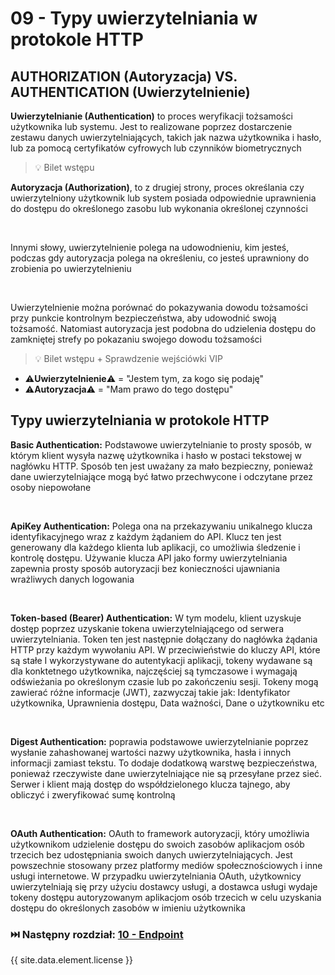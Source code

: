# 09 - Typy uwierzytelniania w protokole HTTP

## AUTHORIZATION (Autoryzacja) VS. AUTHENTICATION (Uwierzytelnienie)

**Uwierzytelnianie (Authentication)** to proces weryfikacji tożsamości użytkownika lub systemu.
Jest to realizowane poprzez dostarczenie zestawu danych uwierzytelniających, takich jak nazwa
użytkownika i hasło, lub za pomocą certyfikatów cyfrowych lub czynników biometrycznych

> 💡 Bilet wstępu

**Autoryzacja (Authorization)**, to z drugiej strony, proces określania czy uwierzytelniony
użytkownik lub system posiada odpowiednie uprawnienia do dostępu do określonego zasobu
lub wykonania określonej czynności

<br>

Innymi słowy, uwierzytelnienie polega na udowodnieniu, kim jesteś, podczas gdy autoryzacja
polega na określeniu, co jesteś uprawniony do zrobienia po uwierzytelnieniu

<br>

Uwierzytelnienie można porównać do pokazywania dowodu tożsamości przy punkcie
kontrolnym bezpieczeństwa, aby udowodnić swoją tożsamość. Natomiast autoryzacja jest
podobna do udzielenia dostępu do zamkniętej strefy po pokazaniu swojego dowodu
tożsamości

> 💡 Bilet wstępu + Sprawdzenie wejściówki VIP

* ⚠️**Uwierzytelnienie**⚠️ = "Jestem tym, za kogo się podaję"
* ⚠️**Autoryzacja**⚠️ = "Mam prawo do tego dostępu"

## Typy uwierzytelniania w protokole HTTP

**Basic Authentication:** Podstawowe uwierzytelnianie to prosty sposób, w którym klient wysyła nazwę
użytkownika i hasło w postaci tekstowej w nagłówku HTTP. Sposób ten jest uważany za mało bezpieczny,
ponieważ dane uwierzytelniające mogą być łatwo przechwycone i odczytane przez osoby niepowołane

<br>

**ApiKey Authentication:** Polega ona na przekazywaniu unikalnego klucza identyfikacyjnego wraz z
każdym żądaniem do API. Klucz ten jest generowany dla każdego klienta lub aplikacji, co umożliwia
śledzenie i kontrolę dostępu. Używanie klucza API jako formy uwierzytelniania zapewnia prosty sposób
autoryzacji bez konieczności ujawniania wrażliwych danych logowania

<br>

**Token-based (Bearer) Authentication:** W tym modelu, klient uzyskuje dostęp poprzez uzyskanie tokena
uwierzytelniającego od serwera uwierzytelniania. Token ten jest następnie dołączany do nagłówka
żądania HTTP przy każdym wywołaniu API. W przeciwieństwie do kluczy API, które są stałe I
wykorzystywane do autentykacji aplikacji, tokeny wydawane są dla konktetnego użytkownika,
najczęściej są tymczasowe i wymagają odświeżania po określonym czasie lub po zakończeniu sesji.
Tokeny mogą zawierać różne informacje (JWT), zazwyczaj takie jak: Identyfikator użytkownika,
Uprawnienia dostępu, Data ważności, Dane o użytkowniku etc

<br>

**Digest Authentication:** poprawia podstawowe uwierzytelnianie poprzez wysłanie
zahashowanej wartości nazwy użytkownika, hasła i innych informacji zamiast tekstu. To
dodaje dodatkową warstwę bezpieczeństwa, ponieważ rzeczywiste dane
uwierzytelniające nie są przesyłane przez sieć. Serwer i klient mają dostęp do
współdzielonego klucza tajnego, aby obliczyć i zweryfikować sumę kontrolną

<br>

**OAuth Authentication:** OAuth to framework autoryzacji, który umożliwia użytkownikom
udzielenie dostępu do swoich zasobów aplikacjom osób trzecich bez udostępniania
swoich danych uwierzytelniających. Jest powszechnie stosowany przez platformy mediów
społecznościowych i inne usługi internetowe. W przypadku uwierzytelniania OAuth,
użytkownicy uwierzytelniają się przy użyciu dostawcy usługi, a dostawca usługi wydaje
tokeny dostępu autoryzowanym aplikacjom osób trzecich w celu uzyskania dostępu do
określonych zasobów w imieniu użytkownika

### ⏭️ Następny rozdział: [10 - Endpoint](10-endpoint.md)

{{ site.data.element.license }}